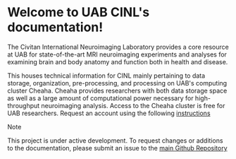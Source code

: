 # Welcome to UAB CINL's documentation!

The Civitan International Neuroimaging Laboratory provides a core
resource at UAB for state-of-the-art MRI neuroimaging experiments and
analyses for examining brain and body anatomy and function both in
health and disease.

This houses technical information for CINL mainly pertaining to data
storage, organization, pre-processing, and processing on UAB's computing
cluster Cheaha. Cheaha provides researchers with both data storage space
as well as a large amount of computational power necessary for
high-throughput neuroimaging analysis. Access to the Cheaha cluster is
free for UAB researchers. Request an account using the following
[instructions](https://docs.uabgrid.uab.edu/wiki/Cheaha_GettingStarted)

<div class="note">

<div class="title">

Note

</div>

This project is under active development. To request changes or
additions to the documentation, please submit an issue to the [main
Github Repository](https://github.com/uabrc/CINL-Docs)

</div>

<div class="toctree" maxdepth="1" hidden="" titlesonly="">

/xnat/index.rst /bids/index.rst /fmriprep/index.rst

</div>

